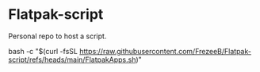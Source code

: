 # Flatpak-script
Personal repo to host a script.

bash -c "$(curl -fsSL https://raw.githubusercontent.com/FrezeeB/Flatpak-script/refs/heads/main/FlatpakApps.sh)"
